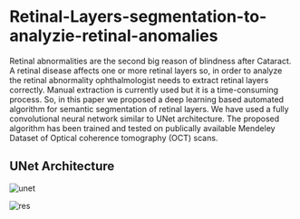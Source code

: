 # Retinal-Layers-segmentation-to-analyzie-retinal-anomalies
Retinal abnormalities are the second big reason of blindness after Cataract. A retinal disease affects one or more retinal layers so, in order to analyze the retinal abnormality ophthalmologist needs to extract retinal layers correctly. Manual extraction is currently used but it is a time-consuming process. So, in this paper we proposed a deep learning based automated algorithm for semantic segmentation of retinal layers. We have used a fully convolutional neural network similar to UNet architecture. The proposed algorithm has been trained and tested on publically available Mendeley Dataset of Optical coherence tomography (OCT) scans.

## UNet Architecture

![unet](https://user-images.githubusercontent.com/56618776/98434736-a4eda680-2115-11eb-8bb4-cfe0911fca1b.PNG)

![res](https://user-images.githubusercontent.com/56618776/98434746-b59e1c80-2115-11eb-9cb4-9e8fa7374fb6.PNG)
